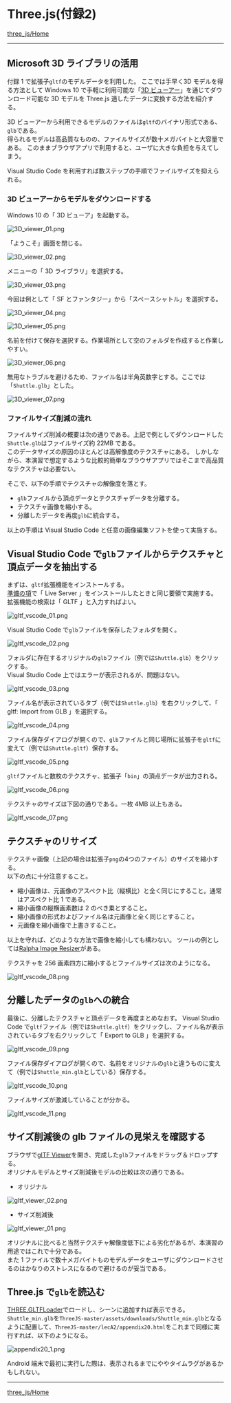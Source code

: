 # Three.js(付録2)

[three_js/Home](./Home.md)

- - -

## Microsoft 3D ライブラリの活用

付録 1 で拡張子`gltf`のモデルデータを利用した。
ここでは手早く3D モデルを得る方法として Windows 10 で手軽に利用可能な「[3D ビューアー](https://www.microsoft.com/ja-jp/p/3d-viewer/9nblggh42ths?activetab=pivot:overviewtab)」を通じてダウンロード可能な 3D モデルを Three.js 適したデータに変換する方法を紹介する。

3D ビューアーから利用できるモデルのファイルは`gltf`のバイナリ形式である、`glb`である。  
得られるモデルは高品質なものの、ファイルサイズが数十メガバイトと大容量である。
このままブラウザアプリで利用すると、ユーザに大きな負担を与えてしまう。

Visual Studio Code を利用すれば数ステップの手順でファイルサイズを抑えられる。

### 3D ビューアーからモデルをダウンロードする

Windows 10 の「 3D ビューア」を起動する。

![3D_viewer_01.png](./three_js_app_02/3D_viewer_01.png)

「ようこそ」画面を閉じる。

![3D_viewer_02.png](./three_js_app_02/3D_viewer_02.png)

メニューの「 3D ライブラリ」を選択する。

![3D_viewer_03.png](./three_js_app_02/3D_viewer_03.png)

今回は例として「 SF とファンタジー」から「スペースシャトル」を選択する。

![3D_viewer_04.png](./three_js_app_02/3D_viewer_04.png)

![3D_viewer_05.png](./three_js_app_02/3D_viewer_05.png)

名前を付けて保存を選択する。作業場所として空のフォルダを作成すると作業しやすい。

![3D_viewer_06.png](./three_js_app_02/3D_viewer_06.png)

無用なトラブルを避けるため、ファイル名は半角英数字とする。ここでは「`Shuttle.glb`」とした。

![3D_viewer_07.png](./three_js_app_02/3D_viewer_07.png)

### ファイルサイズ削減の流れ

ファイルサイズ削減の概要は次の通りである。上記で例としてダウンロードした`Shuttle.glb`はファイルサイズ約 22MB である。  
このデータサイズの原因のほとんどは高解像度のテクスチャにある。
しかしながら、本演習で想定するような比較的簡単なブラウザアプリではそこまで高品質なテクスチャは必要ない。

そこで、以下の手順でテクスチャの解像度を落とす。

- `glb`ファイルから頂点データとテクスチャデータを分離する。
- テクスチャ画像を縮小する。
- 分離したデータを再度`glb`に統合する。

以上の手順は Visual Studio Code と任意の画像編集ソフトを使って実施する。

## Visual Studio Code で`glb`ファイルからテクスチャと頂点データを抽出する

まずは、`gltf`拡張機能をインストールする。  
[準備の項](./three_js_prep_01.md)で「 Live Server 」をインストールしたときと同じ要領で実施する。
拡張機能の検索は「 GLTF 」と入力すればよい。

![gltf_vscode_01.png](./three_js_app_02/gltf_vscode_01.png)

Visual Studio Code で`glb`ファイルを保存したフォルダを開く。

![gltf_vscode_02.png](./three_js_app_02/gltf_vscode_02.png)

フォルダに存在するオリジナルの`glb`ファイル（例では`Shuttle.glb`）をクリックする。  
Visual Studio Code 上ではエラーが表示されるが、問題はない。

![gltf_vscode_03.png](./three_js_app_02/gltf_vscode_03.png)

ファイル名が表示されているタブ（例では`Shuttle.glb`）を右クリックして、「 gltf: Import from GLB 」を選択する。

![gltf_vscode_04.png](./three_js_app_02/gltf_vscode_04.png)

ファイル保存ダイアログが開くので、`glb`ファイルと同じ場所に拡張子を`gltf`に変えて（例では`Shuttle.gltf`）保存する。

![gltf_vscode_05.png](./three_js_app_02/gltf_vscode_05.png)

`gltf`ファイルと数枚のテクスチャ、拡張子「`bin`」の頂点データが出力される。

![gltf_vscode_06.png](./three_js_app_02/gltf_vscode_06.png)

テクスチャのサイズは下図の通りである。一枚 4MB 以上もある。

![gltf_vscode_07.png](./three_js_app_02/gltf_vscode_07.png)

## テクスチャのリサイズ

テクスチャ画像（上記の場合は拡張子`png`の4つのファイル）のサイズを縮小する。  
以下の点に十分注意すること。

- 縮小画像は、元画像のアスペクト比（縦横比）と全く同じにすること。通常はアスペクト比 1 である。
- 縮小画像の縦横画素数は 2 のべき乗とすること。
- 縮小画像の形式およびファイル名は元画像と全く同じとすること。
- 元画像を縮小画像で上書きすること。

以上を守れば、どのような方法で画像を縮小しても構わない。
ツールの例としては[Ralpha Image Resizer](https://www.vector.co.jp/soft/winnt/art/se487522.html?ds)がある。

テクスチャを 256 画素四方に縮小するとファイルサイズは次のようになる。

![gltf_vscode_08.png](./three_js_app_02/gltf_vscode_08.png)

## 分離したデータの`glb`への統合

最後に、分離したテクスチャと頂点データを再度まとめなおす。
Visual Studio Code で`gltf`ファイル（例では`Shuttle.gltf`）をクリックし、ファイル名が表示されているタブを右クリックして「 Export to GLB 」を選択する。

![gltf_vscode_09.png](./three_js_app_02/gltf_vscode_09.png)

ファイル保存ダイアログが開くので、名前をオリジナルの`glb`と違うものに変えて（例では`Shuttle_min.glb`としている）保存する。

![gltf_vscode_10.png](./three_js_app_02/gltf_vscode_10.png)

ファイルサイズが激減していることが分かる。

![gltf_vscode_11.png](./three_js_app_02/gltf_vscode_11.png)

## サイズ削減後の glb ファイルの見栄えを確認する

ブラウザで[glTF Viewer](https://gltf-viewer.donmccurdy.com/)を開き、完成した`glb`ファイルをドラッグ＆ドロップする。  
オリジナルモデルとサイズ削減後モデルの比較は次の通りである。

- オリジナル

![gltf_viewer_02.png](./three_js_app_02/gltf_viewer_02.png)

- サイズ削減後

![gltf_viewer_01.png](./three_js_app_02/gltf_viewer_01.png)

オリジナルに比べると当然テクスチャ解像度低下による劣化があるが、本演習の用途ではこれで十分である。  
また 1 ファイルで数十メガバイトものモデルデータをユーザにダウンロードさせるのはかなりのストレスになるので避けるのが妥当である。

## Three.js で`glb`を読込む

[THREE.GLTFLoader](https://threejs.org/docs/#examples/en/loaders/GLTFLoader)でロードし、シーンに追加すれば表示できる。  
`Shuttle_min.glb`を`ThreeJS-master/assets/downloads/Shuttle_min.glb`となるように配置して、`ThreeJS-master/lecA2/appendix20.html`をこれまで同様に実行すれば、以下のようになる。

![appendix20_1.png](./three_js_app_02/appendix20_1.png)

Android 端末で最初に実行した際は、表示されるまでにややタイムラグがあるかもしれない。

- - -

[three_js/Home](./Home.md)
